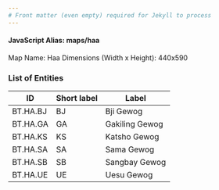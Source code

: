 ```yaml
---
# Front matter (even empty) required for Jekyll to process
---
```


#### JavaScript Alias: maps/haa

Map Name: Haa
Dimensions (Width x Height): 440x590

### List of Entities

ID | Short label | Label
---|---|---|
BT.HA.BJ|BJ|Bji Gewog
BT.HA.GA|GA|Gakiling Gewog
BT.HA.KS|KS|Katsho Gewog
BT.HA.SA|SA|Sama Gewog
BT.HA.SB|SB|Sangbay Gewog
BT.HA.UE|UE|Uesu Gewog